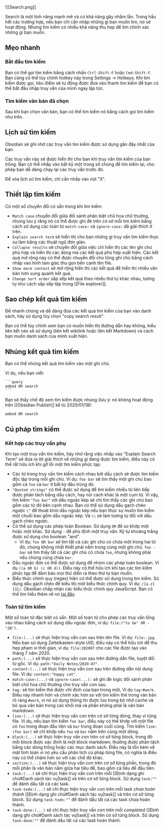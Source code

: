 ![[Search.png]]

Search là một tính năng mạnh mẽ và có khả năng gây nhầm lẫn. Trong hầu hết các trường hợp, nếu bạn chỉ cần nhập những gì bạn muốn tìm, nó sẽ hoạt động. Nhưng tìm kiếm có nhiều khả năng thu hẹp để tìm chính xác những gì bạn muốn.

## Mẹo nhanh

### Bắt đầu tìm kiếm

Bạn có thể gọi tìm kiếm bằng cách nhấn `Ctrl-Shift-F` hoặc `Cmd-Shift-F`. Bạn cũng có thể tùy chỉnh hotkey này trong Settings -> Hotkeys. Khi tìm kiếm được gọi, tiêu điểm sẽ tự động được đưa vào thanh tìm kiếm để bạn có thể bắt đầu nhập truy vấn của mình ngay lập tức.

### Tìm kiếm văn bản đã chọn

Sau khi bạn chọn văn bản, bạn có thể tìm kiếm nó bằng cách gọi tìm kiếm như trên.

## Lịch sử tìm kiếm

Obsidian sẽ ghi nhớ các truy vấn tìm kiếm được sử dụng gần đây nhất của bạn.

Các truy vấn này sẽ được hiển thị cho bạn khi truy vấn tìm kiếm của bạn trống. Bạn có thể nhấp vào bất kỳ một trong số chúng để tìm kiếm lại, cho phép bạn dễ dàng chạy lại các truy vấn trước đó.

Để xóa lịch sử tìm kiếm, chỉ cần nhấp vào nút "X".

## Thiết lập tìm kiếm

Có một số chuyển đổi có sẵn trong khi tìm kiếm:

- `Match case` chuyển đổi giữa đối sánh phân biệt chữ hoa chữ thường, nhưng lưu ý rằng nó có thể được ghi đè trên cơ sở mỗi tìm kiếm bằng cách sử dụng các toán tử `match-case:` và `ignore-case:` đã giải thích ở trên.
- `Explain search term` sẽ hiển thị cho bạn những gì truy vấn tìm kiếm thực sự làm bằng các thuật ngữ đơn giản.
- `Collapse results` sẽ chuyển đổi giữa việc chỉ hiển thị các tên ghi chú phù hợp và hiển thị các dòng mà các kết quả phù hợp xuất hiện. Các kết quả mở rộng này có thể được chuyển đổi cho từng ghi chú bằng cách nhấp vào hình tam giác thu gọn bên cạnh tên file.
- `Show more context` sẽ mở rộng hiển thị các kết quả để hiển thị nhiều văn bản hơn xung quanh kết quả.
- `Change sort order` sắp xếp kết quả theo nhiều thứ tự khác nhau, tương tự như cách sắp xếp tệp trong [[File explorer]].

## Sao chép kết quả tìm kiếm

Để nhanh chóng và dễ dàng đưa các kết quả tìm kiếm của bạn vào danh sách, hãy sử dụng tùy chọn "copy search result".

Bạn có thể tùy chỉnh xem bạn có muốn hiển thị đường dẫn hay không, kiểu liên kết nào sẽ sử dụng (liên kết wikilink hoặc liên kết Markdown) và cách bạn muốn danh sách của mình xuất hiện.

## Nhúng kết quả tìm kiếm

Bạn có thể nhúng kết quả tìm kiếm vào một ghi chú.

Ví dụ, nếu bạn viết:

<pre><code>```query
embed OR search
```</code></pre>

Bạn sẽ thấy chế độ xem tìm kiếm được nhúng (lưu ý: nó không hoạt động trên [[Obsidian Publish]] 
kể từ 2020/01/18):

```query
embed OR search
```

## Cú pháp tìm kiếm

### Kết hợp các truy vấn phụ

Khi tạo một truy vấn tìm kiếm, hãy nhớ rằng việc nhấp vào "Explain Search Term" sẽ đưa ra lời giải thích về những gì đang được tìm kiếm, điều này có thể rất hữu ích khi gỡ lỗi một tìm kiếm phức tạp.

- Các từ trong truy vấn tìm kiếm cách nhau bởi dấu cách sẽ được tìm kiếm độc lập trong mỗi ghi chú. Ví dụ: `foo bar` sẽ tìm thấy một ghi chú bao gồm cả `foo` và `bar` ở bất kỳ đâu trong đó.
- `"Quoted strings"` có thể được sử dụng để tìm kiếm nhiều từ liên tiếp được phân tách bằng dấu cách, hay nói cách khác là một cụm từ. Vì vậy, tìm kiếm `"foo bar"` với dấu ngoặc kép sẽ chỉ tìm thấy các ghi chú bao gồm các từ đó bên cạnh nhau. Bạn có thể sử dụng dấu gạch chéo ngược `\"` để thoát khỏi dấu ngoặc kép nếu bạn thực sự muốn tìm kiếm một chuỗi bao gồm dấu ngoặc kép. Và `\\` sẽ làm tương tự đối với dấu gạch chéo ngược.
- Có thể sử dụng các phép toán Boolean. Sử dụng `OR` để so khớp một hoặc một khác. Sử dụng `-` để phủ định một truy vấn. Ký tự khoảng trắng được sử dụng cho boolean "and".
	- Ví dụ: `foo OR bar` sẽ tìm tất cả các ghi chú có chứa một trong hai từ đó, chúng không nhất thiết phải nằm trong cùng một ghi chú. `foo -bar` sẽ tìm thấy tất cả các ghi chú có chứa `foo`, nhưng không phải nếu chúng cũng chứa `bar`.
- Dấu ngoặc đơn có thể được sử dụng để nhóm các phép toán boolean. Ví dụ `((a OR b) (c OR d))`. Điều này có thể hữu ích khi tạo các tìm kiếm phức tạp để đảm bảo mọi thứ diễn ra theo thứ tự bạn muốn.
- Biểu thức chính quy (regex) hiện có thể được sử dụng trong tìm kiếm. Sử dụng dấu gạch chéo để biểu thị một biểu thức chính quy. Ví dụ: `/[a-z]{3}/`. Obsidian chấp nhận các biểu thức chính quy  JavaScript. Bạn có thể tìm hiểu thêm về nó [tại đây](https://developer.mozilla.org/en-US/docs/Web/JavaScript/Guide/Regular_Expressions).

### Toán tử tìm kiếm

Một số toán tử đặc biệt có sẵn. Một số toán tử cho phép các truy vấn lồng vào nhau bằng cách sử dụng dấu ngoặc đơn, ví dụ: `file:("to be" OR -"2B")`.

- `file:(...)` sẽ thực hiện truy vấn con sau trên tên file. Ví dụ: `file:.jpg`. Nếu bạn sử dụng Zettelkasten-style UID, điều này có thể hữu ích để thu hẹp phạm vi thời gian, ví dụ: `file:202007` cho các file được tạo vào tháng 7 năm 2020.
- `path:(...)` sẽ thực hiện truy vấn con sau trên đường dẫn file, tuyệt đối từ gốc. Ví dụ: `path:"Daily Notes/2020-07"`.
- `content:(...)` sẽ thực hiện truy vấn con sau trên đường dẫn nội dung file. Ví dụ: `content:"happy cat"`.
- `match-case:(...)` và `ignore-case(...):` sẽ ghi đè logic đối sánh phân biệt chữ hoa chữ thường cho truy vấn con sau.
- `tag:` sẽ tìm kiếm thẻ được chỉ định của bạn trong một, Ví dụ `tag:#work`. Điều này nhanh hơn và chính xác hơn so với tìm kiếm thẻ trong văn bản rõ ràng `#work`, vì nó sử dụng thông tin được lưu trong bộ nhớ cache và bỏ qua văn bản trong các khối mã và phần không phải là văn bản markdown.
- `line:(...)` sẽ thực hiện truy vấn con trên cơ sở từng dòng, thay vì từng file. Ví dụ, nếu bạn tìm kiếm `foo bar`, điều này có thể khớp với một file có `foo` trong đoạn đầu tiên và `bar` trong đoạn cuối cùng. Tìm kiếm `line:(foo bar)` sẽ chỉ khớp nếu `foo` và `bar` nằm trên cùng một dòng.
- `block:(...)` sẽ thực hiện truy vấn con trên cơ sở từng block, trong đó mỗi block được xác định là một block markdown, thường được phân tách bằng các dòng trống hoặc các mục danh sách. Điều này là tốn kém về mặt tính toán vì nó yêu cầu phân tích cú pháp từng file, có nghĩa là điều này có thể chậm hơn so với các chế độ khác.
- `section:(...)` sẽ thực hiện truy vấn con trên cơ sở từng phần, trong đó mỗi phần là văn bản nằm giữa hai tiêu đề, bao gồm cả tiêu đề đầu tiên.
- `task:(...)` sẽ chỉ thực hiện truy vấn con trên mỗi [[Định dạng ghi chú#Danh sách tác vụ|task]] và trên cơ sở từng block. Sử dụng `task:""` để đánh dấu tất cả các task.
- `task-todo:(...)` sẽ chỉ thực hiện truy vấn con trên mỗi task *chưa hoàn thành* [[Định dạng ghi chú#Danh sách tác vụ|task]] và trên cơ sở từng block. Sử dụng `task-todo:""` để đánh dấu tất cả các task chưa hoàn thành.
- `task-done:(...)` sẽ chỉ thực hiện truy vấn con trên mỗi *completed* [[Định dạng ghi chú#Danh sách tác vụ|task]] và trên cơ sở từng block. Sử dụng `task-done:""` để đánh dấu tất cả các task hoàn thành.
